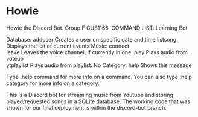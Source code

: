 # Howie
Howie the Discord Bot. Group F CUS1166.
COMMAND LIST: 
Learning Bot

  Database:
    adduser    Creates a user on specific date and time
    listsong   Displays the list of current events
  Music:
    connect    
    leave      Leaves the voice channel, if currently in one.
    play       Plays audio from <url>.
    voteup     
    ytplaylist Plays audio from <url> playlist.
​No Category:
    help       Shows this message

  Type !help command for more info on a command.
  You can also type !help category for more info on a category.
  
  This is a Discord bot for streaming music from Youtube and storing played/requested songs in a SQLite database. 
  The working code that was shown for our final deployment is within the discord-bot branch.
  
